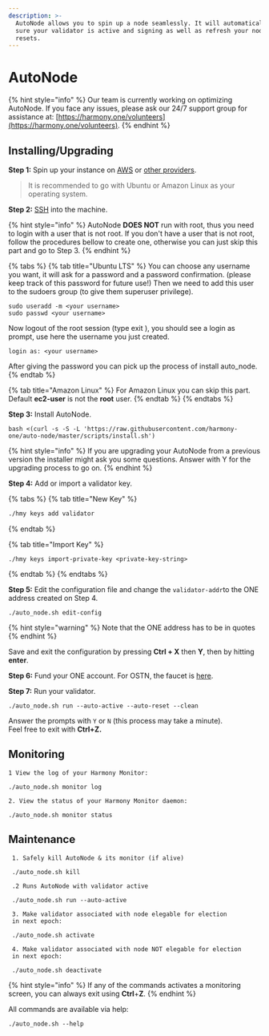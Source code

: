 ```yaml
---
description: >-
  AutoNode allows you to spin up a node seamlessly. It will automatically make
  sure your validator is active and signing as well as refresh your node on hard
  resets.
---
```


# AutoNode

{% hint style="info" %}
Our team is currently working on optimizing AutoNode. If you face any issues, please ask our 24/7 support group for assistance at: [https://harmony.one/volunteers](https://harmony.one/volunteers).
{% endhint %}

## **Installing/Upgrading**

**Step 1:** Spin up your instance on [AWS](first-time-setup/cloud-guides/aws.md) or [other providers](https://docs.harmony.one/home/validators/first-time-setup/cloud-guides).

> It is recommended to go with Ubuntu or Amazon Linux as your operating system.

**Step 2:** [SSH](https://docs.harmony.one/home/validators/first-time-setup/cloud-guides/aws#step-2-connecting-to-your-aws-instance) into the machine.

{% hint style="info" %}
AutoNode **DOES NOT** run with root, thus you need to login with a user that is not root. If you don't have a user that is not root, follow the procedures bellow to create one, otherwise you can just skip this part and go to Step 3.
{% endhint %}

{% tabs %}
{% tab title="Ubuntu LTS" %}
You can choose any username you want, it will ask for a password and a password confirmation. \(please keep track of this password for future use!\) Then we need to add this user to the sudoers group \(to give them superuser privilege\).

```text
sudo useradd -m <your username>
sudo passwd <your username>
```

Now logout of the root session \(type exit \), you should see a login as prompt, use here the username you just created.

```text
login as: <your username>
```

After giving the password you can pick up the process of install auto\_node.
{% endtab %}

{% tab title="Amazon Linux" %}
For Amazon Linux you can skip this part. Default **ec2-user** is not the **root** user.
{% endtab %}
{% endtabs %}

**Step 3:** Install AutoNode.

```text
bash <(curl -s -S -L 'https://raw.githubusercontent.com/harmony-one/auto-node/master/scripts/install.sh')
```

{% hint style="info" %}
If you are upgrading your AutoNode from a previous version the installer might ask you some questions. Answer with Y for the upgrading process to go on.
{% endhint %}

**Step 4:** Add or import a validator key.

{% tabs %}
{% tab title="New Key" %}
```bash
./hmy keys add validator
```
{% endtab %}

{% tab title="Import Key" %}
```
./hmy keys import-private-key <private-key-string>
```
{% endtab %}
{% endtabs %}

**Step 5:** Edit the configuration file and change the `validator-addr`to the ONE address created on Step 4. 

```text
./auto_node.sh edit-config
```

{% hint style="warning" %}
Note that the ONE address has to be in quotes
{% endhint %}

Save and exit the configuration by pressing **Ctrl + X** then **Y**, then by hitting **enter**.

**Step 6:** Fund your ONE account. For OSTN, the faucet is [here](https://faucet.os.hmny.io/).

**Step 7:** Run your validator.

```text
./auto_node.sh run --auto-active --auto-reset --clean
```

Answer the prompts with `Y` or `N` \(this process may take a minute\).  
Feel free to exit with **Ctrl+Z.**

## **Monitoring**

```text
1 View the log of your Harmony Monitor:

./auto_node.sh monitor log

2. View the status of your Harmony Monitor daemon:

./auto_node.sh monitor status
```

## Maintenance

```text
 1. Safely kill AutoNode & its monitor (if alive)
 
 ./auto_node.sh kill
 
 .2 Runs AutoNode with validator active 
 
 ./auto_node.sh run --auto-active
 
 3. Make validator associated with node elegable for election 
 in next epoch:
 
 ./auto_node.sh activate
 
 4. Make validator associated with node NOT elegable for election 
 in next epoch:
 
 ./auto_node.sh deactivate
```

{% hint style="info" %}
If any of the commands activates a monitoring screen,  you can always exit using **Ctrl**+**Z**.
{% endhint %}

All commands are available via help:

```text
./auto_node.sh --help
```

